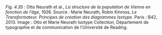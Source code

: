 *Fig. 4.35 :* Otto Neurath et al., *La structure de la population de Vienne en fonction de l’âge*, 1926.
Source : Marie Neurath, Robin Kinross, *Le Transformateur. Principes de création des diagrammes Isotype*. Paris : B42, 2013. Image : Otto et Marie Neurath Isotype Collection, Département de typographie et de communication de l'Université de Reading.